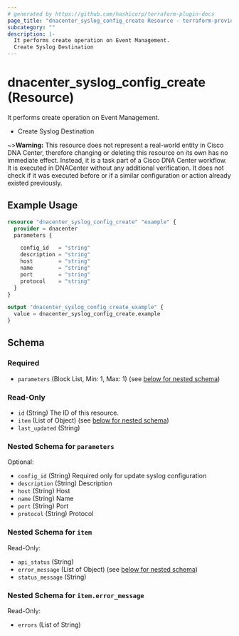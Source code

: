 ```yaml
---
# generated by https://github.com/hashicorp/terraform-plugin-docs
page_title: "dnacenter_syslog_config_create Resource - terraform-provider-dnacenter"
subcategory: ""
description: |-
  It performs create operation on Event Management.
  Create Syslog Destination
---
```


# dnacenter_syslog_config_create (Resource)

It performs create operation on Event Management.

- Create Syslog Destination

~>**Warning:**
This resource does not represent a real-world entity in Cisco DNA Center, therefore changing or deleting this resource on its own has no immediate effect.
Instead, it is a task part of a Cisco DNA Center workflow. It is executed in DNACenter without any additional verification. It does not check if it was executed before or if a similar configuration or action already existed previously.

## Example Usage

```terraform
resource "dnacenter_syslog_config_create" "example" {
  provider = dnacenter
  parameters {

    config_id   = "string"
    description = "string"
    host        = "string"
    name        = "string"
    port        = "string"
    protocol    = "string"
  }
}

output "dnacenter_syslog_config_create_example" {
  value = dnacenter_syslog_config_create.example
}
```

<!-- schema generated by tfplugindocs -->
## Schema

### Required

- `parameters` (Block List, Min: 1, Max: 1) (see [below for nested schema](#nestedblock--parameters))

### Read-Only

- `id` (String) The ID of this resource.
- `item` (List of Object) (see [below for nested schema](#nestedatt--item))
- `last_updated` (String)

<a id="nestedblock--parameters"></a>
### Nested Schema for `parameters`

Optional:

- `config_id` (String) Required only for update syslog configuration
- `description` (String) Description
- `host` (String) Host
- `name` (String) Name
- `port` (String) Port
- `protocol` (String) Protocol


<a id="nestedatt--item"></a>
### Nested Schema for `item`

Read-Only:

- `api_status` (String)
- `error_message` (List of Object) (see [below for nested schema](#nestedobjatt--item--error_message))
- `status_message` (String)

<a id="nestedobjatt--item--error_message"></a>
### Nested Schema for `item.error_message`

Read-Only:

- `errors` (List of String)


